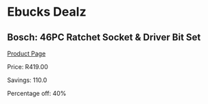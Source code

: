 
# Ebucks Dealz
## Bosch: 46PC Ratchet Socket & Driver Bit Set
[Product Page](https://www.ebucks.com/web/shop/productSelected.do?prodId=372661783&catId=336131644)

Price: R419.00

Savings: 110.0

Percentage off: 40%
	